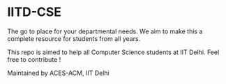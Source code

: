 # IITD-CSE
The go to place for your departmental needs. We aim to make this a complete resource for students from all years.

This repo is aimed to help all Computer Science students at IIT Delhi. Feel free to contribute !

Maintained by ACES-ACM, IIT Delhi
